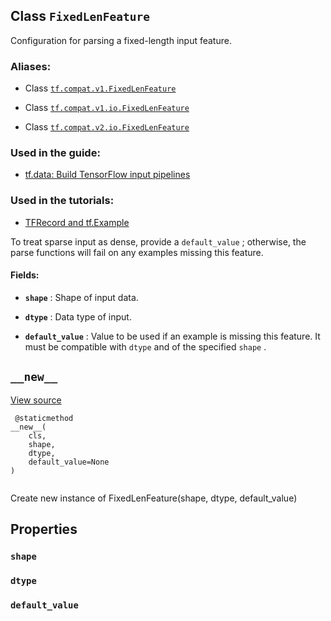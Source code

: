 

## Class  `FixedLenFeature` 
Configuration for parsing a fixed-length input feature.



### Aliases:

- Class [ `tf.compat.v1.FixedLenFeature` ](/api_docs/python/tf/io/FixedLenFeature)

- Class [ `tf.compat.v1.io.FixedLenFeature` ](/api_docs/python/tf/io/FixedLenFeature)

- Class [ `tf.compat.v2.io.FixedLenFeature` ](/api_docs/python/tf/io/FixedLenFeature)



### Used in the guide:

- [tf.data: Build TensorFlow input pipelines](https://tensorflow.google.cn/guide/data)



### Used in the tutorials:

- [TFRecord and tf.Example](https://tensorflow.google.cn/tutorials/load_data/tfrecord)

To treat sparse input as dense, provide a  `default_value` ; otherwise,
the parse functions will fail on any examples missing this feature.



#### Fields:

- **`shape`** : Shape of input data.

- **`dtype`** : Data type of input.

- **`default_value`** : Value to be used if an example is missing this feature. It
must be compatible with  `dtype`  and of the specified  `shape` .



##  `__new__` 
[View source](https://github.com/tensorflow/tensorflow/blob/r2.0/tensorflow/python/ops/parsing_ops.py#L150-L152)



```
 @staticmethod
__new__(
    cls,
    shape,
    dtype,
    default_value=None
)
 
```

Create new instance of FixedLenFeature(shape, dtype, default_value)



## Properties


###  `shape` 


###  `dtype` 


###  `default_value` 
